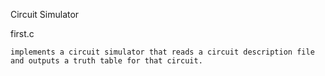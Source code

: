 Circuit Simulator 

first.c
    
    implements a circuit simulator that reads a circuit description file and outputs a truth table for that circuit. 
